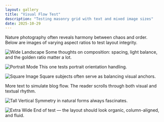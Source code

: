 ```yaml
---
layout: gallery
title: "Visual Flow Test"
description: "Testing masonry grid with text and mixed image sizes"
date: 2025-10-29
---
```


Nature photography often reveals harmony between chaos and order.  
Below are images of varying aspect ratios to test layout integrity.

![Wide Landscape](https://images.unsplash.com/photo-1501785888041-af3ef285b470?w=1200)
Some thoughts on composition: spacing, light balance, and the golden ratio matter a lot.

![Portrait Mode](https://images.unsplash.com/photo-1503341455253-b2e723bb3dbb?w=600)
This one tests portrait orientation handling.

![Square Image](https://images.unsplash.com/photo-1612832021274-6e7e6e71b96b?w=800)
Square subjects often serve as balancing visual anchors.

More text to simulate blog flow. The reader scrolls through both visual and textual rhythm.

![Tall Vertical](https://images.unsplash.com/photo-1501594907352-04cda38ebc29?w=500)
Symmetry in natural forms always fascinates.

![Extra Wide](https://images.unsplash.com/photo-1507525428034-b723cf961d3e?w=1600)
End of test — the layout should look organic, column-aligned, and fluid.
